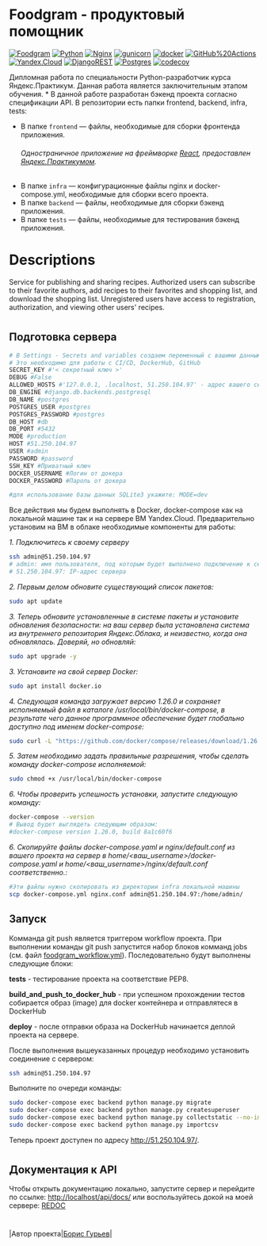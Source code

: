 # Foodgram - продуктовый помощник
[![Foodgram](https://github.com/djaaga/foodgram-project-react/actions/workflows/foodgram_workflow.yml/badge.svg)](https://github.com/djaaga//foodgram-project-react/actions/workflows/foodgram_workflow.yml)
[![Python](https://img.shields.io/badge/-Python-464646?style=flat-square&logo=Python)](https://www.python.org/)
[![Nginx](https://img.shields.io/badge/-NGINX-464646?style=flat-square&logo=NGINX)](https://nginx.org/ru/)
[![gunicorn](https://img.shields.io/badge/-gunicorn-464646?style=flat-square&logo=gunicorn)](https://gunicorn.org/)
[![docker](https://img.shields.io/badge/-Docker-464646?style=flat-square&logo=docker)](https://www.docker.com/)
[![GitHub%20Actions](https://img.shields.io/badge/-GitHub%20Actions-464646?style=flat-square&logo=GitHub%20actions)](https://github.com/features/actions)
[![Yandex.Cloud](https://img.shields.io/badge/-Yandex.Cloud-464646?style=flat-square&logo=Yandex.Cloud)](https://cloud.yandex.ru/)
[![DjangoREST](https://img.shields.io/badge/DJANGO-REST-ff1709?style=for-the-badge&logo=django&logoColor=white&color=ff1709&labelColor=gray)](https://www.django-rest-framework.org/)
[![Postgres](https://img.shields.io/badge/postgres-%23316192.svg?style=for-the-badge&logo=postgresql&logoColor=white)](https://www.postgresql.org/)
[![codecov](https://codecov.io/gh/djaaga/foodgram-project-react/branch/master/graph/badge.svg?token=FKKAKXU90C)](https://codecov.io/gh/EvgVol/foodgram-project-react)

Дипломная работа по специальности Python-разработчик курса Яндекс.Практикум. Данная работа является заключительным этапом обучения. *
В данной работе разработан бэкенд проекта согласно спецификации API. В репозитории есть папки frontend, backend, infra, tests:
* В папке `frontend` — файлы, необходимые для сборки фронтенда приложения. 
  ###### Одностраничное приложение на фреймворке [React](https://ru.reactjs.org/), предоставлен [Яндекс.Практикумом](https://practicum.yandex.ru/). 
* В папке `infra` — конфигурационные файлы nginx и docker-compose.yml, необходимые для сборки всего проекта.
* В папке `backend` — файлы, необходимые для сборки бэкенд приложения.
* В папке `tests` — файлы, необходимые для тестирования бэкенд приложения.
 
# Descriptions
Service for publishing and sharing recipes.
Authorized users can subscribe to their favorite authors, add recipes to their favorites and shopping list, and download the shopping list. Unregistered users have access to registration, authorization, and viewing other users' recipes.

#

## Подготовка сервера

```bash
# В Settings - Secrets and variables создаем переменный с вашими данными
# Это необходимо для работы с CI/CD, DockerHub, GitHub
SECRET_KEY #'< секретный ключ >'
DEBUG #False
ALLOWED_HOSTS #'127.0.0.1, .localhost, 51.250.104.97' - адрес вашего сервера
DB_ENGINE #django.db.backends.postgresql
DB_NAME #postgres
POSTGRES_USER #postgres
POSTGRES_PASSWORD #postgres
DB_HOST #db
DB_PORT #5432
MODE #production
HOST #51.250.104.97
USER #admin
PASSWORD #password
SSH_KEY #Приватный ключ
DOCKER_USERNAME #Логин от докера
DOCKER_PASSWORD #Пароль от докера

#для использование базы данных SQLite3 укажите: MODE=dev
```

Все действия мы будем выполнять в Docker, docker-compose как на локальной машине так и на сервере ВМ Yandex.Cloud.
Предварительно установим на ВМ в облаке необходимые компоненты для работы:

*1. Подключитесь к своему серверу*

```bash
ssh admin@51.250.104.97
# admin: имя пользователя, под которым будет выполнено подключение к серверу
# 51.250.104.97: IP-адрес сервера 
```

*2. Первым делом обновите существующий список пакетов:*
```bash
sudo apt update
```

*3. Теперь обновите установленные в системе пакеты и установите обновления безопасности: на ваш сервер была установлена система из внутреннего репозитория Яндекс.Облака, и неизвестно, когда она обновлялась. Доверяй, но обновляй:*
```bash
sudo apt upgrade -y
```

*3. Установите на свой сервер Docker:*
```bash
sudo apt install docker.io
```

*4. Следующая команда загружает версию 1.26.0 и сохраняет исполняемый файл в каталоге /usr/local/bin/docker-compose, в результате чего данное программное обеспечение будет глобально доступно под именем docker-compose:*
```bash
sudo curl -L "https://github.com/docker/compose/releases/download/1.26.0/docker-compose-$(uname -s)-$(uname -m)" -o /usr/local/bin/docker-compose
```

*5. Затем необходимо задать правильные разрешения, чтобы сделать команду docker-compose исполняемой:*
```bash
sudo chmod +x /usr/local/bin/docker-compose
```

*6. Чтобы проверить успешность установки, запустите следующую команду:*
```bash
docker-compose --version
# Вывод будет выглядеть следующим образом:
#docker-compose version 1.26.0, build 8a1c60f6
```

*6. Скопируйте файлы docker-compose.yaml и nginx/default.conf из вашего проекта на сервер в home/<ваш_username>/docker-compose.yaml и home/<ваш_username>/nginx/default.conf соответственно.:*
```bash
#Эти файлы нужно скопировать из директории infra локальной машины
scp docker-compose.yml nginx.conf admin@51.250.104.97:/home/admin/
```
## Запуск

Комманда git push является триггером workflow проекта. При выполнении команды git push запустится набор блоков комманд jobs (см. файл [foodgram_workflow.yml](https://github.com/djaaga/foodgram-project-react/actions/workflows/foodgram_workflow.yml)). Последовательно будут выполнены следующие блоки:

**tests** - тестирование проекта на соответствие PEP8.

**build_and_push_to_docker_hub** - при успешном прохождении тестов собирается образ (image) для docker контейнера и отправлятеся в DockerHub

**deploy** - после отправки образа на DockerHub начинается деплой проекта на сервере.

После выполнения вышеуказанных процедур необходимо установить соединение с сервером:

```bash
ssh admin@51.250.104.97
```

Выполните по очереди команды:

```bash
sudo docker-compose exec backend python manage.py migrate
sudo docker-compose exec backend python manage.py createsuperuser
sudo docker-compose exec backend python manage.py collectstatic --no-input
sudo docker-compose exec backend python manage.py importcsv
```

Теперь проект доступен по адресу http://51.250.104.97/. 

#

## Документация к API   
Чтобы открыть документацию локально, запустите сервер и перейдите по ссылке:
[http://localhost/api/docs/](http://localhost/api/docs/) или воспользуйтесь докой на моей сервере: [REDOC](http://130.193.41.225/api/docs/)

#  


#            


|Автор проекта|[Борис Гурьев](https://github.com/Djaaga)|
